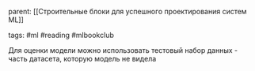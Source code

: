 parent: [[Строительные блоки для успешного проектирования систем ML]]

tags: #ml #reading #mlbookclub 

Для оценки модели можно использовать тестовый набор данных - часть датасета, которую модель не видела